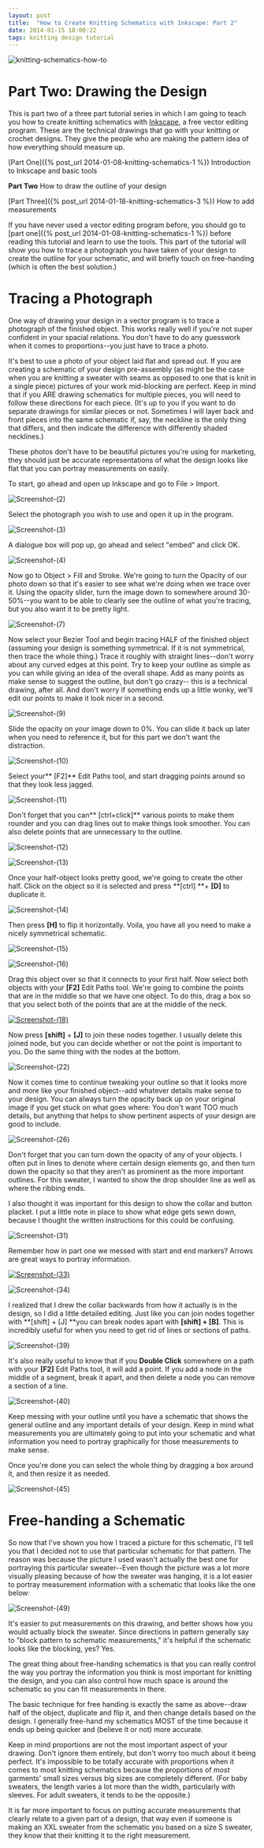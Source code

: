 ```yaml
---
layout: post
title:  "How to Create Knitting Schematics with Inkscape: Part 2"
date: 2014-01-15 18:00:22
tags: knitting design tutorial
---
```

![knitting-schematics-how-to](/uploads/2014/01/knitting-schematics-how-to.jpg)

# Part Two: Drawing the Design

This is part two of  a three part tutorial series in which I am going to teach you how to create knitting schematics with [Inkscape](http://inkscape.org/), a free vector editing program. These are the technical drawings that  go with your knitting or crochet designs. They give the people who are making the pattern idea of how everything should measure up.

[Part One]({% post_url 2014-01-08-knitting-schematics-1 %})
Introduction to Inkscape and basic tools

**Part Two**
How to draw the outline of your design

[Part Three]({% post_url 2014-01-18-knitting-schematics-3 %})
How to add measurements

If you have never used a vector editing program before, you should go to [part one]({% post_url 2014-01-08-knitting-schematics-1 %}) before reading this tutorial and learn to use the tools. This part of the tutorial will show you how to trace a photograph you have taken of your design to create the outline for your schematic, and will briefly touch on free-handing (which is often the best solution.)

# Tracing a Photograph

One way of drawing your design in a vector program is to trace a photograph of the finished object. This works really well if you're not super confident in your spacial relations. You don't have to do any guesswork when it comes to proportions--you just have to trace a photo.

It's best to use a photo of your object laid flat and spread out. If you are creating a schematic of your design pre-assembly (as might be the case when you are knitting a sweater with seams as opposed to one that is knit in a single piece) pictures of your work mid-blocking are perfect. Keep in mind that if you ARE drawing schematics for multiple pieces, you will need to follow these directions for each piece. (It's up to you if you want to do separate drawings for similar pieces or not. Sometimes I will layer back and front pieces into the same schematic if, say, the neckline is the only thing that differs, and then indicate the difference with differently shaded necklines.)

These photos don't have to be beautiful pictures you're using for marketing, they should just be accurate representations of  what the design looks like flat that you can portray measurements on easily.

To start, go ahead and open up Inkscape and go to File > Import.

![Screenshot-(2)](/uploads/2014/01/Screenshot-2.jpg)

Select the photograph you wish to use and open it up in the program.

![Screenshot-(3)](/uploads/2014/01/Screenshot-3.jpg)

A dialogue box will pop up, go ahead and select "embed" and click OK.

![Screenshot-(4)](/uploads/2014/01/Screenshot-4.jpg)

Now go to Object > Fill and Stroke. We're going to turn the Opacity of our photo down so that it's easier to see what we're doing when we trace over it. Using the opacity slider, turn the image down to somewhere around 30-50%--you want to be able to clearly see the outline of what you're tracing, but you also want it to be pretty light.

![Screenshot-(7)](/uploads/2014/01/Screenshot-7.jpg)

Now select your Bezier Tool and begin tracing HALF of the finished object (assuming your design is something symmetrical. If it is not symmetrical, then trace the whole thing.) Trace it roughly with straight lines--don't worry about any curved edges at this point. Try to keep your outline as simple as you can while giving an idea of the overall shape. Add as many points as make sense to suggest the outline, but don't go crazy-- this is a technical drawing, after all. And don't worry if something ends up a little wonky, we'll edit our points to make it look nicer in a second.

![Screenshot-(9)](/uploads/2014/01/Screenshot-9.jpg)

Slide the opacity on your image down to 0%. You can slide it back up later when you need to reference it, but for this part we don't want the distraction.

![Screenshot-(10)](/uploads/2014/01/Screenshot-10.jpg)

Select your** [F2]** Edit Paths tool, and start dragging points around so that they look less jagged.

![Screenshot-(11)](/uploads/2014/01/Screenshot-11.jpg)

Don't forget that you can** [ctrl+click]** various points to make them rounder and you can drag lines out to make things look smoother. You can also delete points that are unnecessary to the outline.

![Screenshot-(12)](/uploads/2014/01/Screenshot-12.jpg)

![Screenshot-(13)](/uploads/2014/01/Screenshot-13.jpg)

Once your half-object looks pretty good, we're going to create the other half. Click on the object so it is selected and press **[ctrl] **+ **[D]** to duplicate it.

![Screenshot-(14)](/uploads/2014/01/Screenshot-14.jpg)

Then press **[H]** to flip it horizontally. Voila, you have all you need to make a nicely symmetrical schematic.

![Screenshot-(15)](/uploads/2014/01/Screenshot-15.jpg)

![Screenshot-(16)](/uploads/2014/01/Screenshot-16.jpg)

Drag this object over so that it connects to your first half. Now select both objects with your **[F2]** Edit Paths tool. We're going to combine the points that are in the middle so that we have one object. To do this, drag a box so that you select both of the points that are at the middle of the neck.

[![Screenshot-(18)](/uploads/2014/01/Screenshot-18.jpg)](/uploads/2014/01/Screenshot-18.jpg)

Now press **[shift]** + **[J]** to join these nodes together. I usually delete this joined node, but you can decide whether or not the point is important to you. Do the same thing with the nodes at the bottom.

![Screenshot-(22)](/uploads/2014/01/Screenshot-22.jpg)

Now it comes time to continue tweaking your outline so that it looks more and more like your finished object--add whatever details make sense to your design. You can always turn the opacity back up on your original image if you get stuck on what goes where: You don't want TOO much details, but anything that helps to show pertinent aspects of your design are good to include.

![Screenshot-(26)](/uploads/2014/01/Screenshot-26.jpg)

Don't forget that you can turn down the opacity of any of your objects. I often put in lines to denote where certain design elements go, and then turn down the opacity so that they aren't as prominent as the more important outlines. For this sweater, I wanted to show the drop shoulder line as well as where the ribbing ends.

I also thought it was important for this design to show the collar and button placket. I put a little note in place to show what edge gets sewn down, because I thought the written instructions for this could be confusing.

![Screenshot-(31)](/uploads/2014/01/Screenshot-31.jpg)

Remember how in part one we messed with start and end markers? Arrows are great ways to portray information.

[![Screenshot-(33)](/uploads/2014/01/Screenshot-33.jpg)](/uploads/2014/01/Screenshot-33.jpg)

![Screenshot-(34)](/uploads/2014/01/Screenshot-34.jpg)

I realized that I drew the collar backwards from how it actually is in the design, so I did a little detailed editing. Just like you can join nodes together with **[shift] + [J] **you can break nodes apart with **[shift] + [B]**. This is incredibly useful for when you need to get rid of lines or sections of paths.

![Screenshot-(39)](/uploads/2014/01/Screenshot-39.jpg)

It's also really useful to know that if you **Double Click** somewhere on a path with your **[F2]** Edit Paths tool, it will add a point. If you add a node in the middle of a segment, break it apart, and then delete a node you can remove a section of a line.

![Screenshot-(40)](/uploads/2014/01/Screenshot-40.jpg)

Keep messing with your outline until you have a schematic that shows the general outline and any important details of your design. Keep in mind what measurements you are ultimately going to put into your schematic and what information you need to portray graphically for those measurements to make sense.

Once you're done you can select the whole thing by dragging a box around it, and then resize it as needed.

![Screenshot-(45)](/uploads/2014/01/Screenshot-45.jpg)

# Free-handing a Schematic

So now that I've shown you how I traced a picture for this schematic, I'll tell you that I decided not to use that particular schematic for that pattern. The reason was because the picture I used wasn't actually the best one for portraying this particular sweater--Even though the picture was a lot more visually pleasing because of how the sweater was hanging, it is a lot easier to portray measurement information with a schematic that looks like the one below:

![Screenshot-(49)](/uploads/2014/01/Screenshot-49.jpg)

It's easier to put measurements on this drawing, and better shows how you would actually block the sweater. Since directions in pattern generally say to "block pattern to schematic measurements," it's helpful if the schematic looks like the blocking, yes? Yes.

The great thing about free-handing schematics is that you can really control the way you portray the information you think is most important for knitting the design, and you can also control how much space is around the schematic so you can fit measurements in there.

The basic technique for free handing is exactly the same as above--draw half of the object, duplicate and flip it, and then change details based on the design. I generally free-hand my schematics MOST of the time because it ends up being quicker and (believe it or not) more accurate.

Keep in mind proportions are not the most important aspect of your drawing. Don't ignore them entirely, but don't worry too much about it being perfect. It's impossible to be totally accurate with proportions when it comes to most knitting schematics because the proportions of _most_ garments' small sizes versus big sizes are completely different. (For baby sweaters, the length varies a lot more than the width, particularly with sleeves. For adult sweaters, it tends to be the opposite.)

It is far more important to focus on putting accurate measurements that clearly relate to a given part of a design, that way even if someone is making an XXL sweater from the schematic you based on a size S sweater, they know that their knitting it to the right measurement.

